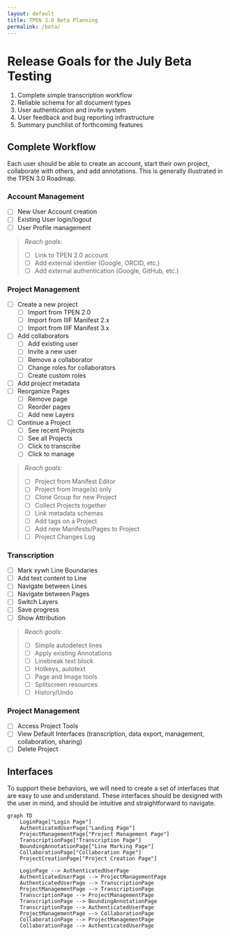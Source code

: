 ```yaml
---
layout: default
title: TPEN 3.0 Beta Planning
permalink: /beta/
---
```


# Release Goals for the July Beta Testing

1.	Complete simple transcription workflow
2.	Reliable schema for all document types
3.	User authentication and invite system
4.	User feedback and bug reporting infrastructure
5.	Summary punchlist of forthcoming features

## Complete Workflow

Each user should be able to create an account, start their own project, collaborate with others, and add annotations. This is generally illustrated in the TPEN 3.0 Roadmap.

### Account Management

- [ ] New User Account creation
- [ ] Existing User login/logout
- [ ] User Profile management

> *Reach goals:*
> 
> - [ ] Link to TPEN 2.0 account
> - [ ] Add external identiier (Google, ORCID, etc.)
> - [ ] Add external authentication (Google, GitHub, etc.)

### Project Management

- [ ] Create a new project
    - [ ] Import from TPEN 2.0
    - [ ] Import from IIIF Manifest 2.x
    - [ ] Import from IIIF Manifest 3.x
- [ ] Add collaborators
    - [ ] Add existing user
    - [ ] Invite a new user
    - [ ] Remove a collaborator
    - [ ] Change roles for collaborators
    - [ ] Create custom roles
- [ ] Add project metadata
- [ ] Reorganize Pages
    - [ ] Remove page
    - [ ] Reorder pages
    - [ ] Add new Layers
- [ ] Continue a Project
    - [ ] See recent Projects
    - [ ] See all Projects
    - [ ] Click to transcribe
    - [ ] Click to manage

> *Reach goals:*
>
> - [ ] Project from Manifest Editor
> - [ ] Project from Image(s) only
> - [ ] Clone Group for new Project
> - [ ] Collect Projects together
> - [ ] Link metadata schemas
> - [ ] Add tags on a Project
> - [ ] Add new Manifests/Pages to Project
> - [ ] Project Changes Log

### Transcription

- [ ] Mark xywh Line Boundaries
- [ ] Add text content to Line
- [ ] Navigate between Lines
- [ ] Navigate between Pages
- [ ] Switch Layers
- [ ] Save progress
- [ ] Show Attribution

> *Reach goals:*
>
> - [ ] Simple autodetect lines
> - [ ] Apply existing Annotations
> - [ ] Linebreak text block
> - [ ] Hotkeys, autotext
> - [ ] Page and Image tools
> - [ ] Splitscreen resources
> - [ ] History/Undo

### Project Management

- [ ] Access Project Tools
- [ ] View Default Interfaces (transcription, data export, management, collaboration, sharing)
- [ ] Delete Project

## Interfaces

To support these behaviors, we will need to create a set of interfaces that are easy to use and understand. These interfaces should be designed with the user in mind, and should be intuitive and straightforward to navigate.

```mermaid
graph TD
    LoginPage["Login Page"]
    AuthenticatedUserPage["Landing Page"]
    ProjectManagementPage["Project Management Page"]
    TranscriptionPage["Transcription Page"]
    BoundingAnnotationPage["Line Marking Page"]
    CollaborationPage["Collaboration Page"]
    ProjectCreationPage["Project Creation Page"]

    LoginPage --> AuthenticatedUserPage
    AuthenticatedUserPage --> ProjectManagementPage
    AuthenticatedUserPage --> TranscriptionPage
    ProjectManagementPage --> TranscriptionPage
    TranscriptionPage --> ProjectManagementPage
    TranscriptionPage --> BoundingAnnotationPage
    TranscriptionPage --> AuthenticatedUserPage
    ProjectManagementPage --> CollaborationPage
    CollaborationPage --> ProjectManagementPage
    CollaborationPage --> AuthenticatedUserPage
```